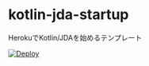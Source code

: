 # kotlin-jda-startup
HerokuでKotlin/JDAを始めるテンプレート

[![Deploy](https://www.herokucdn.com/deploy/button.svg)](https://heroku.com/deploy)